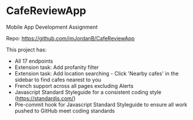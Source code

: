 # CafeReviewApp
Mobile App Development Assignment

Repo: https://github.com/imJordanB/CafeReviewApp

This project has:
- All 17 endpoints
- Extension task: Add profanity filter
- Extension task: Add location searching - Click 'Nearby cafes' in the sidebar to find cafes nearest to you
- French support across all pages excluding Alerts
- Javascript Standard Styleguide for a consistent coding style (https://standardjs.com/)
- Pre-commit hook for Javascript Standard Styleguide to ensure all work pushed to GitHub meet coding standards
